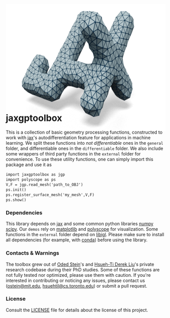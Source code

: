 <p align="center">
  <img height="400" src="logo.png" style="margin-bottom:-100px">
</p>

# jaxgptoolbox

This is a collection of basic geometry processing functions, constructed to work with [jax](https://github.com/google/jax)'s autodifferentiation feature for applications in machine learning. We split these functions into _not differentiable_ ones in the `general` folder, and differentiable ones in the `differentiable` folder. We also include some wrappers of third party functions in the `external` folder for convenience. To use these utility functions, one can simply import this package and use it as
```
import jaxgptoolbox as jgp
import polyscope as ps
V,F = jgp.read_mesh('path_to_OBJ')
ps.init()
ps.register_surface_mesh('my_mesh',V,F)
ps.show()
```

### Dependencies

This library depends on [jax](https://github.com/google/jax) and some common python libraries [numpy](https://github.com/numpy/numpy)  [scipy](https://github.com/scipy/scipy). Our `demos` rely on [matplotlib](https://github.com/matplotlib/matplotlib) and [polyscope](https://polyscope.run/py/) for visualization. Some functions in the `external` folder depend on [libigl](https://libigl.github.io/libigl-python-bindings/). Please make sure to install all dependencies (for example, with [conda](https://docs.conda.io/projects/conda/en/latest/index.html)) before using the library.

### Contacts & Warnings

The toolbox grew out of [Oded Stein](https://odedstein.com)'s and [Hsueh-Ti Derek Liu](https://www.dgp.toronto.edu/~hsuehtil/)'s private research codebase during their PhD studies. Some of these functions are not fully tested nor optimized, please use them with caution. If you're interested in contributing or noticing any issues, please contact us (ostein@mit.edu, hsuehtil@cs.toronto.edu) or submit a pull request.

### License

Consult the [LICENSE](LICENSE) file for details about the license of this project.
